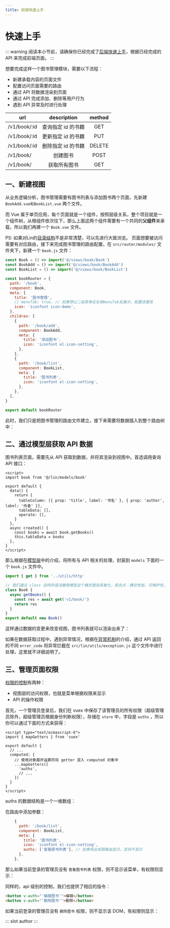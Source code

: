 ```yaml
---
title: 前端快速上手
---
```


# 快速上手

::: warning
阅读本小节前，请确保你已经完成了[后端快速上手](./backend-demo.md)，根据已经完成的 API 来完成前端页面。
:::

想要完成这样一个图书管理模块，需要以下流程：

- 新建承载内容的页面文件
- 配置访问页面需要的路由
- 通过 API 将数据渲染到页面
- 通过 API 完成添加、删除等用户行为
- 遇到 API 异常及时进行处理

<!-- 一个图书管理模块，首先包括图书列表查看和图书添加功能，我们需要这样两个页面承载，想要访问页面就需要规定相关的路由，通过路由我们访问到了页面，这时候就要获取api数据渲染到页面上，在获取数据的过程中，如果发现异常要及时进行处理。 -->


| url             |      description      | method |
| --------------- | :-------------------: | :----: |
| /v1/book/:id    |  查询指定 id 的书籍   |  GET   |
| /v1/book/:id    |  更新指定 id 的书籍   |  PUT   |
| /v1/book/:id    |  删除指定 id 的书籍   | DELETE |
| /v1/book/       |       创建图书        |  POST  |
| /v1/book/       |     获取所有图书      |  GET   |


## 一、新建视图

从业务逻辑分析，图书管理需要有图书列表与添加图书两个页面，先新建 `BookAdd.vue和BookList.vue` 两个文件。

而 Vue 属于单页应用，每个页面就是一个组件，按照层级关系，整个项目就是一个组件树，从根组件依次往下，那么上面这两个组件需要有一个共同的**父组件**来承载，所以我们再建一个 `Book.vue` 文件。

PS: 如果对Lin的[目录结构](../client/catalog.md)不是非常清楚，可以先进行大致浏览。
页面想要被访问需要有对应路由，接下来完成图书管理的路由配置，在 `src/router/modules/` 文件夹下，新建一个 `book.js` 文件：

```js
const Book = () => import('@/views/book/Book')
const BookAdd = () => import('@/views/book/BookAdd')
const BookList = () => import('@/views/book/BookList')

const bookRouter = {
  path: '/book',
  component: Book,
  meta: {
    title: '图书管理',
    // menuTab: true, // 如果想让二级菜单在右侧menuTab处展示，配置该属性
    icon: 'iconfont icon-demo',
  },
  children: [
    {
      path: '/book/add',
      component: BookAdd,
      meta: {
        title: '添加图书',
        icon: 'iconfont el-icon-setting',
      },
    },
    {
      path: '/book/list',
      component: BookList,
      meta: {
        title: '图书列表',
        icon: 'iconfont el-icon-setting',
      },
    },
  ],
}

export default bookRouter
```

此时，我们只是把图书管理的路由文件建立，接下来需要将数据插入到整个路由树中：

## 二、通过模型层获取 API 数据

图书列表页面，需要先从 API 获取到数据，并将其渲染到视图中。首选调用查询 API 接口：

```vue
<script>
import book from '@/lin/models/book'

export default {
  data() {
    return {
      tableColumn: [{ prop: 'title', label: '书名' }, { prop: 'author', label: '作者' }],
      tableData: [],
      operate: [],
    }
  },
  async created() {
    const books = await book.getBooks()
    this.tableData = books
  },
}
</script>
```


那么根据在[模型层](../client/model.md)中的介绍，将所有与 API 相关的处理，封装到 `models` 下面的一个 `book.js` 文件中。

```js
import { get } from '../utils/http'

// 我们通过 class 这样的语法糖使模型这个概念更加具象化，其优点：耦合性低、可维护性。
class Book {
  async getBooks() {
    const res = await get('v1/book/')
    return res
  }
}
export default new Book()
```
这样通过数据的变更来改变视图，图书列表就可以渲染出来了：


如果在数据获取过程中，遇到异常情况，根据在[异常机制](../client/exception.md)的介绍，通过 API 返回的不同 `error_code` 将异常拦截在 `src/lin/utils/exception.js` 这个文件中进行处理，这里就不详细说明了。

## 三、管理页面权限

[权限的控制](../client/authority.md)有两种：

- 视图层的访问权限，也就是菜单根据权限来显示
- API 的操作权限

首先，一个管理员登录后，我们在 vuex 中保存了该管理员的所有权限（超级管理员除外，超级管理员根据身份判断权限），存储在 `store` 中，字段是 `auths` ，所以你可以通过下面的方式来获得：

```vue
<script type="text/ecmascript-6">
import { mapGetters } from 'vuex'

export default {
  // ...
  computed: {
    // 使用对象展开运算符将 getter 混入 computed 对象中
    ...mapGetters([
      'auths',
      // ...
    ])
  }
}
</script>
```

auths 的数据结构是一个一维数组：


在路由中添加参数：

```js
    {
      path: '/book/list',
      component: BookList,
      meta: {
        title: '图书列表',
        icon: 'iconfont el-icon-setting',
        auths: ['查看图书列表'], // 如果有此权限路由显示，否则不显示
      },
    },
```

那么如果当前登录的管理员没有 `查看图书列表` 权限，则不显示该菜单，有权限则显示：


同样的，api 级别的控制，我们也提供了相应的指令：

```html
<button v-auth="'编辑图书'">编辑</button>
<button v-auth="'删除图书'">删除</button>
```

如果当前登录的管理员没有 `删除图书` 权限，则不显示该 DOM，有权限则显示：

<RightMenu/>

::: slot author
<Author name="林间有风"/>
:::


